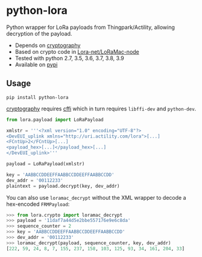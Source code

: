 # python-lora

Python wrapper for LoRa payloads from Thingpark/Actility, allowing decryption of the payload.

- Depends on [cryptography]
- Based on crypto code in [Lora-net/LoRaMac-node]
- Tested with python 2.7, 3.5, 3.6, 3.7, 3.8, 3.9
- Available on [pypi]

## Usage

`pip install python-lora`

[cryptography] requires [cffi] which in turn requires `libffi-dev` and `python-dev`.

```python
from lora.payload import LoRaPayload

xmlstr = '''<?xml version="1.0" encoding="UTF-8"?>
<DevEUI_uplink xmlns="http://uri.actility.com/lora">[...]
<FCntUp>2</FCntUp>[...]
<payload_hex>[...]</payload_hex>[...]
</DevEUI_uplink>'''

payload = LoRaPayload(xmlstr)

key = 'AABBCCDDEEFFAABBCCDDEEFFAABBCCDD'
dev_addr = '00112233'
plaintext = payload.decrypt(key, dev_addr)
```

You can also use `loramac_decrypt` without the XML wrapper to decode a hex-encoded `FRMPayload`:
```python
>>> from lora.crypto import loramac_decrypt
>>> payload = '11daf7a44d5e2bbe557176e9e6c8da'
>>> sequence_counter = 2
>>> key = 'AABBCCDDEEFFAABBCCDDEEFFAABBCCDD'
>>> dev_addr = '00112233'
>>> loramac_decrypt(payload, sequence_counter, key, dev_addr)
[222, 59, 24, 8, 7, 155, 237, 158, 103, 125, 93, 34, 161, 204, 33]
```

[cryptography]: https://cryptography.io/
[cffi]: https://cffi.readthedocs.org/en/latest/
[pypi]: https://pypi.python.org/pypi/python-lora
[Lora-net/LoRaMac-node]: https://github.com/Lora-net/LoRaMac-node/blob/master/src/mac/LoRaMacCrypto.c#L108
